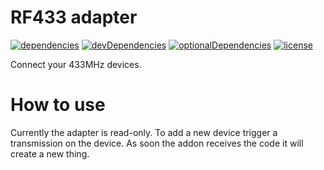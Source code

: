 # RF433 adapter

[![dependencies](https://david-dm.org/tim-hellhake/rf433-adapter.svg)](https://david-dm.org/tim-hellhake/rf433-adapter)
[![devDependencies](https://david-dm.org/tim-hellhake/rf433-adapter/dev-status.svg)](https://david-dm.org/tim-hellhake/rf433-adapter?type=dev)
[![optionalDependencies](https://david-dm.org/tim-hellhake/rf433-adapter/optional-status.svg)](https://david-dm.org/tim-hellhake/rf433-adapter?type=optional)
[![license](https://img.shields.io/badge/license-MPL--2.0-blue.svg)](LICENSE)

Connect your 433MHz devices.

# How to use
Currently the adapter is read-only.
To add a new device trigger a transmission on the device.
As soon the addon receives the code it will create a new thing.
